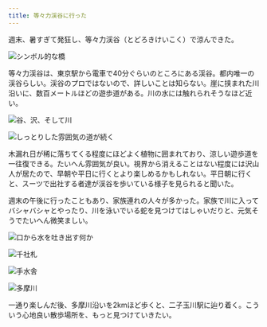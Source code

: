 ```yaml
---
title: 等々力渓谷に行った
---
```

週末、暑すぎて発狂し、等々力渓谷（とどろきけいこく）で涼んできた。

![](https://lh6.googleusercontent.com/3zP5Hqc6NL7WfRXZ42u2hwASFSRgXfZVnwdyfL--TGZjIVPKPfT3FdZ0d3-yYQgJ4ziSmZwB8XtRak-IqklXKGCLCqTfm4r8VdJZ3ucphkeVnaGoy-y3NxvdOu16soPcx3hMRDSFMi_UCb5bEwwwtqMfYCYYWNFgf-CQC8GrAevX-hW94O8qo2ZdMzsykg "シンボル的な橋")

等々力渓谷は、東京駅から電車で40分ぐらいのところにある渓谷。都内唯一の渓谷らしい。渓谷のプロではないので、詳しいことは知らない。崖に挟まれた川沿いに、数百メートルほどの遊歩道がある。川の水には触れられそうなほど近い。

![](https://lh6.googleusercontent.com/zWy6041Ag7mWfb8KxbaWgU_pdmL4TZS88bR9F_56_duVNTzjXg5jba7byWm3eSEiPkFWWViLysRvKVFDXC8ZAdEfmsxl37789Kl4EBaPtkQat0VUox206a1RrYC3uOo4NQXx3oQyjk74oO2IuslMkHNbiu0TwOPVA-calGuQisYecFten6-5V-9tkTgqhQ "谷、沢、そして川")

![](https://lh4.googleusercontent.com/oWn2oK4JwJ8FtrQUItpNuDGiwMiPy7tvx6bY0haVHXDYBYj7rFYi9fbL_Ytgnc0LZTBafc_i24sl1gsnWo2R4doFBgyPtSTMtvHLZlIiybvaHx41hsynkJKhIQsmQwPuovNqMUj4Z7VbTwOt01UHwLqcLH330hbkqiq_rjSSL0kIYr1PfvZRBM-XT4MpyQ "しっとりした雰囲気の道が続く")

木漏れ日が稀に落ちてくる程度にほどよく植物に囲まれており、涼しい遊歩道を一往復できる。たいへん雰囲気が良い。視界から消えることはない程度には沢山人が居たので、早朝や平日に行くとより楽しめるかもしれない。平日朝に行くと、スーツで出社する者達が渓谷を歩いている様子を見られると聞いた。

週末の午後に行ったこともあり、家族連れの人々が多かった。家族で川に入ってバシャバシャとやったり、川を泳いでいる蛇を見つけてはしゃいだりと、元気そうでたいへん微笑ましい。

![](https://lh6.googleusercontent.com/Qdt_hDQET0eGUdr9JAToURkNi42Q4UsaGVqhJdkt4RqDDwCc7gkybTNsvqO3DPAm3d9ccQCrbcyQpP3oJ1t9b8fc0oeIKlNIqxlSH2nysbN4OOM0R9JHQIn0MqlJRSXrUZOM3Ea_MtoYFStL56UyGEsbA2RYt4pVcEo5G_7hYCatWs-J7qN7MaJN5DZf9w "口から水を吐き出す何か")

![](https://lh4.googleusercontent.com/dA7Pz3PKgLxPVX-dcYfIux1bGmnuhX5wncNdk5y9asgpwMKgOsUriOi7HpdafFMi-ukXIZGCtuO4fQP4g1u_aCJave1XEqg6Hfe2umMIoImg3BTMPnM5KmPEKNCuWQLptgZUfShOdZL3W32SzI6X_VvNG-kvdNlAf_mbWDY1Q6UE0OQEVun7hHBgfoT7dA "千社札")

![](https://lh5.googleusercontent.com/qUlu0NtBc0Ilt2eDhh1htFrOR8K3-t_SFLrmCy85ULtWhIqLIQcbrdr4pHChRA-BIw4W1OR26l8ithkrvBX5XpMBMCFlmWlRn5UJ1PQNEMx0vw-8FLkjMWplC-sjcYodVgKPssuOjVrz0ARb3NKry2dZe4FbdnUBLKPIkcx1DNrdf_Y0KwU3hJmEkiXG7w "手水舎")

![](https://lh6.googleusercontent.com/wIEvKX-BlrMwXJyDslsydpJgPQo8w3xJnAZO6j73LXkExavoHnyv34iBsW9a5LxghG5gEl31copN6VX-Npg56tVDdU40-Hlzf8qC7PbF5nzdcETCQI1BG8UNLTS8xVfLnIF3CMIoF4D3734VTKdnLfZHDEGDlM3ybxU9GYmMA9ih2T9JmV6B-z41_G2YYA "多摩川")

一通り楽しんだ後、多摩川沿いを2kmほど歩くと、二子玉川駅に辿り着く。こういう心地良い散歩場所を、もっと見つけていきたい。
